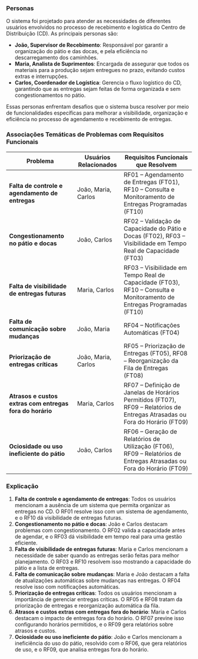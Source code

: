 ### Personas

O sistema foi projetado para atender as necessidades de diferentes usuários envolvidos no processo de recebimento e logística do Centro de Distribuição (CD). As principais personas são:

- **João, Supervisor de Recebimento**: Responsável por garantir a organização do pátio e das docas, e pela eficiência no descarregamento dos caminhões.
- **Maria, Analista de Suprimentos**: Encargada de assegurar que todos os materiais para a produção sejam entregues no prazo, evitando custos extras e interrupções.
- **Carlos, Coordenador de Logística**: Gerencia o fluxo logístico do CD, garantindo que as entregas sejam feitas de forma organizada e sem congestionamentos no pátio.

Essas personas enfrentam desafios que o sistema busca resolver por meio de funcionalidades específicas para melhorar a visibilidade, organização e eficiência no processo de agendamento e recebimento de entregas.


### Associações Temáticas de Problemas com Requisitos Funcionais

| **Problema**                                   | **Usuários Relacionados**                            | **Requisitos Funcionais que Resolvem**                                                                                  |
|------------------------------------------------|------------------------------------------------------|------------------------------------------------------------------------------------------------------------------------|
| **Falta de controle e agendamento de entregas** | João, Maria, Carlos                                  | RF01 – Agendamento de Entregas (FT01), RF10 – Consulta e Monitoramento de Entregas Programadas (FT10)                   |
| **Congestionamento no pátio e docas**           | João, Carlos                                         | RF02 – Validação de Capacidade do Pátio e Docas (FT02), RF03 – Visibilidade em Tempo Real de Capacidade (FT03)           |
| **Falta de visibilidade de entregas futuras**   | Maria, Carlos                                        | RF03 – Visibilidade em Tempo Real de Capacidade (FT03), RF10 – Consulta e Monitoramento de Entregas Programadas (FT10)   |
| **Falta de comunicação sobre mudanças**         | João, Maria                                          | RF04 – Notificações Automáticas (FT04)                                                                                 |
| **Priorização de entregas críticas**            | João, Maria, Carlos                                  | RF05 – Priorização de Entregas (FT05), RF08 – Reorganização da Fila de Entregas (FT08)                                  |
| **Atrasos e custos extras com entregas fora do horário** | Maria, Carlos                                | RF07 – Definição de Janelas de Horários Permitidos (FT07), RF09 – Relatórios de Entregas Atrasadas ou Fora do Horário (FT09) |
| **Ociosidade ou uso ineficiente do pátio**      | João, Carlos                                         | RF06 – Geração de Relatórios de Utilização (FT06), RF09 – Relatórios de Entregas Atrasadas ou Fora do Horário (FT09)     |

### Explicação

1. **Falta de controle e agendamento de entregas**: Todos os usuários mencionam a ausência de um sistema que permita organizar as entregas no CD. O RF01 resolve isso com um sistema de agendamento, e o RF10 dá visibilidade de entregas futuras.
2. **Congestionamento no pátio e docas**: João e Carlos destacam problemas com congestionamento. O RF02 valida a capacidade antes de agendar, e o RF03 dá visibilidade em tempo real para uma gestão eficiente.
3. **Falta de visibilidade de entregas futuras**: Maria e Carlos mencionam a necessidade de saber quando as entregas serão feitas para melhor planejamento. O RF03 e RF10 resolvem isso mostrando a capacidade do pátio e a lista de entregas.
4. **Falta de comunicação sobre mudanças**: Maria e João destacam a falta de atualizações automáticas sobre mudanças nas entregas. O RF04 resolve isso com notificações automáticas.
5. **Priorização de entregas críticas**: Todos os usuários mencionam a importância de gerenciar entregas críticas. O RF05 e RF08 tratam da priorização de entregas e reorganização automática da fila.
6. **Atrasos e custos extras com entregas fora do horário**: Maria e Carlos destacam o impacto de entregas fora do horário. O RF07 previne isso configurando horários permitidos, e o RF09 gera relatórios sobre atrasos e custos.
7. **Ociosidade ou uso ineficiente do pátio**: João e Carlos mencionam a ineficiência do uso do pátio, resolvido com o RF06, que gera relatórios de uso, e o RF09, que analisa entregas fora do horário.
